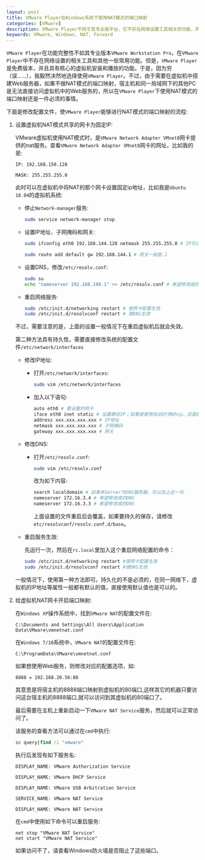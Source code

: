 ```yaml
---
layout: post
title: VMware Player在Windows系统下使用NAT模式的端口映射
categories: [VMware]
description: VMware Player不同于其专业版平台，它不存在网络设置工具相关的功能，所以如果想要使用专业版平台一样的NAT模式端口映射，需要自行修改配置文件。
keywords: VMware, Windows, NAT, Forward
---
```


``VMware Player``在功能完整性不如其专业版本``VMware Workstation Pro``，在``VMware Player``中不存在网络设置的相关工具和其他一些常用功能。但是，``VMware Player``是免费版本，并且具有核心的虚拟机安装和播放的功能。于是，因为穷（误……），我毅然决然地选择使用``VMware Player``。不过，由于需要在虚拟机中搭建Web服务器，如果不做NAT模式的端口映射，宿主机和同一局域网下的其他PC是无法直接访问虚拟机中的Web服务的，所以在``VMware Player``下使用NAT模式的端口映射还是一件必须的事情。

下面是修改配置文件，使``VMware Player``能够进行NAT模式的端口映射的流程:  

1. 设置虚拟机NAT模式共享的网卡为固定IP:  

    VMware虚拟机使用NAT模式时，是``VMware Network Adapter VMnet8``网卡提供的nat服务。查看``VMware Network Adapter VMnet8``网卡的网址，比如我的是: 
    ```
    IP: 192.168.150.128

    MASK: 255.255.255.0
    ```
    
    此时可以在虚拟机中将NAT的那个网卡设置固定ip地址，比如我是``Ubuntu 18.04``的虚拟机系统:  

    - 停止``Network-manager``服务:  
        ```bash
        sudo service network-manager stop
        ```
    - 设置IP地址、子网掩码和网关:  
        ```bash
        sudo ifconfig eth0 192.168.144.128 netmask 255.255.255.0 # IP可以按规则任意设置

        sudo route add default gw 192.168.144.1 # 网关一般是.1
        ```
    
    - 设置DNS，修改``/etc/resolv.conf``:  
        ```bash
        sudo su
        echo "nameserver 192.168.199.1" >> /etc/resolv.conf # 希望修改成的DNS
        ```

    - 重启网络服务:  
        ```bash
        sudo /etc/init.d/networking restart # 使网卡配置生效
        sudo /etc/init.d/resolvconf restart # 使DNS生效
        ```

    不过，需要注意的是，上面的设置一般情况下在重启虚拟机后就会失效。  

    第二种方法具有持久性，需要直接修改系统的配置文件``/etc/network/interfaces``
    
    - 修改IP地址:  
        - 打开``/etc/network/interfaces``:  
            ```bash
            sudo vim /etc/network/interfaces
            ```

        - 加入以下语句:  
            ```bash
            auto eth0 # 要设置的网卡
            iface eth0 inet static # 设置静态IP；如果是使用自动IP用dhcp，后面的不用设置，一般少用
            address xxx.xxx.xxx.xxx # IP地址
            netmask xxx.xxx.xxx.xxx # 子网掩码
            gateway xxx.xxx.xxx.xxx # 网关
            ```

    - 修改DNS:  
        - 打开``/etc/resolv.conf``:  

            ```bash
            sudo vim /etc/resolv.conf
            ```

            改为如下内容:  

            ```bash
            search localdomain # 如果本Server为DNS服务器，可以加上这一句
            nameserver 172.16.3.4 # 希望修改成的DNS
            nameserver 172.16.3.3 # 希望修改成的DNS
            ```

            上面设置的文件重启后会覆盖，如果要持久的保存，请修改``etc/resolvconf/resolv.conf.d/base``。

    - 重启服务生效:  

        先运行一次，然后在``rc.local``里加入这个重启网络配置的命令：
        ```bash
        sudo /etc/init.d/networking restart #使网卡配置生效
        sudo /etc/init.d/resolvconf restart #使DNS生效
        ```
    
    一般情况下，使用第一种方法即可。持久化的不是必须的，在同一网络下，虚拟机的IP地址等属性一般都有默认的值，直接使用默认值也是可以的。

2. 给虚拟机NAT网卡开启端口映射:  

    在``Windows XP``操作系统中，找到``VMware NAT``的配置文件在:  

    ```
    C:\Documents and Settings\All Users\Application Data\VMware\vmnetnat.conf
    ```

    在``Windows 7/10``系统中，``VMware NAT``的配置文件在:  

    ```
    C:\ProgramData\VMware\vmnetnat.conf
    ```

    如果想使用Web服务，则修改对应的配置选项，如:  
    ```
    8888 = 192.168.20.56:80
    ```

    其意思是将宿主机的8888端口映射到虚拟机的80端口,这样其它的机器只要访问这台宿主机的8888端口,就可以访问到其虚拟机的80端口了。

    最后需要在主机上重新启动一下``VMware NAT Service``服务，然后就可以正常访问了。

    该服务的查看方法可以通过在``cmd``中执行:  
    ```cmd
    sc query|find /i "vmware"
    ```

    执行后发现有如下服务名:  
    ```
    DISPLAY_NAME: VMware Authorization Service

    DISPLAY_NAME: VMware DHCP Service

    DISPLAY_NAME: VMware USB Arbitration Service

    SERVICE_NAME: VMware NAT Service

    DISPLAY_NAME: VMware NAT Service
    ```

    在``cmd``中使用如下命令可以重启服务:  
    ```
    net stop "VMware NAT Service"
    net start "VMware NAT Service"
    ```

    如果访问不了，请查看Windows防火墙是否阻止了这些端口。